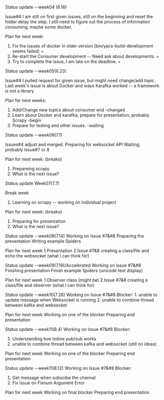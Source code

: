 Status update  --week04 (6.16)

Issue#4
I am still on first given issues, still on the beginning and reset the folder delay the step.
I still need to figure out the process of information consuming, maybe some docker.

Plan for next week:
1. Fix the issues of docker in older version (bin/yacs-build-development seems failed) +
2. Re-start the Consumer development -- Need ask about developments. +
3. Try to complete the issue, I am late on the deadline. +

Status update --week05(6.23)

Issue#4 
I pulled request for given issue, but might need change/add topic.
Last week's issue is about Docker and ways Karafka worked -- a framework is not a library.

Plan for next weeks:
1. Add/Change new topics about consumer end -changed
2. Learn about Docker and karafka, prepare for presentation, probably Scrapy -begin
3. Prepare for testing and other issues. -waiting 

Status update --week06(7.1)

Issues#4 adjust and merged.
Preparing for websocket API
Waiting; probably Issue#7 or 8

Plan for next week: (breaks)
1. Prepareing scrapy 
2. What is the next issue?

Status update Week07(7.7)

Break week 
1. Learning on scrapy -- working on individual project 

Plan for next week: (breaks)
1. Preparing for presentation
2. What is the next issue?

Status update --week08(7.14)
Working on Issue #7&#8
Preparing the presentation 
Writing example Spiders

Plan for next week
1.Presentation
2.Issue #7&8 creating a class/file and echo the websocket (what I can think for) 

Status update --week09(7.19)/Accelerated 
Working on Issue #7&#8
Finishing presentation 
Finish example Spiders (unicode text display)

Plan for next week
1.Observer class (might be)
2.Issue #7&8 creating a class/file and observer (what I can think for) 

Status update --week10(7.28)
Working on Issue #7&#8
Blocker: 1. unable to update message when Websocket is running
2. unable to combine thread between kafka and websocket

Plan for next week
Working on one of the blocker
Preparing end presentation 

Status update --week11(8.4)
Working on Issue #7&#8
Blocker: 
1. Understanding hoe Iodine pub/sub works
2. unable to combine thread between kafka and websocket (still no ideas)

Plan for next week
Working on one of the blocker
Preparing end presentation 

Status update --week11(8.12)
Working on Issue #7&#8
Blocker: 
1. Get message when subscibe the channal
2. Fix issue on Fixnum Argument Error

Plan for next week
Working on final blocker
Preparing end presentation 
